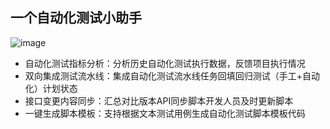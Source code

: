 ## 一个自动化测试小助手
![image](https://github.com/iamchaoc/alluring/blob/master/public/dashboard.png)
- 自动化测试指标分析：分析历史自动化测试执行数据，反馈项目执行情况
- 双向集成测试流水线：集成自动化测试流水线任务回填回归测试（手工+自动化）计划状态
- 接口变更内容同步：汇总对比版本API同步脚本开发人员及时更新脚本
- 一键生成脚本模板：支持根据文本测试用例生成自动化测试脚本模板代码
